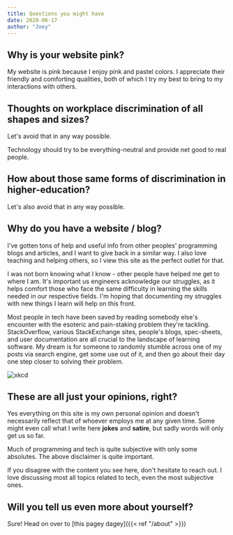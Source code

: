 ```yaml
---
title: Questions you might have
date: 2020-06-17
author: "Joey"
---
```


## Why is your website pink?

My website is pink because I enjoy pink and pastel colors. I appreciate their friendly and comforting qualities, both of which I try my best to bring to my interactions with others.

## Thoughts on workplace discrimination of all shapes and sizes?

Let's avoid that in any way possible.

Technology should try to be everything-neutral and provide net good to real people.

## How about those same forms of discrimination in higher-education?

Let's also avoid that in any way possible.

## Why do you have a website / blog?

I've gotten tons of help and useful info from other peoples' programming blogs and articles, and I want to give back in a similar way. I also love teaching and helping others, so I view this site as the perfect outlet for that.

I was not born knowing what I know - other people have helped me get to where I am. It's important us engineers acknowledge our struggles, as it helps comfort those who face the same difficulty in learning the skills needed in our respective fields. I'm hoping that documenting my struggles with new things I learn will help on this front.

Most people in tech have been saved by reading somebody else's encounter with the esoteric and pain-staking problem they're tackling. StackOverflow, various StackExchange sites, people's blogs, spec-sheets, and user documentation are all crucial to the landscape of learning software. My dream is for someone to randomly stumble across one of my posts via search engine, get some use out of it, and then go about their day one step closer to solving their problem.

![xkcd](https://imgs.xkcd.com/comics/wisdom_of_the_ancients.png
"CC BY-NC 2.5")

## These are all just your opinions, right?

Yes everything on this site is my own personal opinion and doesn't necessarily reflect that of whoever employs me at any given time. Some might even call what I write here **jokes** and **satire**, but sadly words will only get us so far.

Much of programming and tech is quite subjective with only some absolutes. The above disclaimer is quite important.

If you disagree with the content you see here, don't hesitate to reach out. I love discussing most all topics related to tech, even the most subjective ones.

## Will you tell us even more about yourself?

Sure! Head on over to [this pagey dagey]({{< ref "/about" >}})
